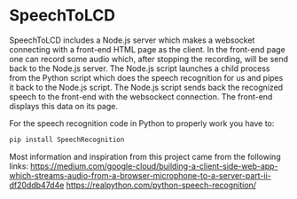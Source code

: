 # SpeechToLCD

SpeechToLCD includes a Node.js server which makes a websocket connecting with a front-end HTML page as the client. In the front-end page one can record some audio which, after stopping the recording, will be send back to the Node.js server. The Node.js script launches a child process from the Python script which does the speech recognition for us and pipes it back to the Node.js script. The Node.js script sends back the recognized speech to the front-end with the websockect connection. The front-end displays this data on its page.

For the speech recognition code in Python to properly work you have to:
```python
pip install SpeechRecognition
```

Most information and inspiration from this project came from the following links:
https://medium.com/google-cloud/building-a-client-side-web-app-which-streams-audio-from-a-browser-microphone-to-a-server-part-ii-df20ddb47d4e
https://realpython.com/python-speech-recognition/
